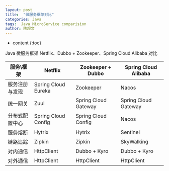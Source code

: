 ```yaml
---
layout: post
title:  "微服务框架对比"
categories: Java
tags:  Java MicroService comparision
author: 陈超文
---
```


* content
{:toc}  

Java 微服务框架 Netflix、Dubbo + Zookeeper、Spring Cloud Alibaba 对比






| 服务\框架        | Netflix             | Zookeeper \+ Dubbo   | Spring Cloud Alibaba |
|---------|---------------------|----------------------|----------------------|
| 服务注册与发现 | Spring Cloud Eureka | Zookeeper            | Nacos                |
| 统一网关    | Zuul                | Spring Cloud Gateway | Spring Cloud Gateway |
| 分布式配置中心 | Spring Cloud Config | Spring Cloud Config  | Nacos                |
| 服务熔断    | Hytrix              | Hytrix               | Sentinel             |
| 链路追踪    | Zipkin              | Zipkin               | SkyWalking           |
| 对内通信    | HttpClient          | Dubbo \+ Kyro        | Dubbo \+ Kyro        |
| 对外通信    | HttpClient          | HttpClient           | HttpClient           |

